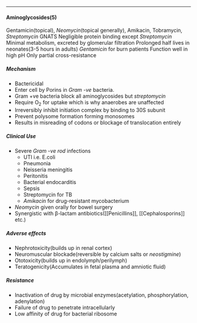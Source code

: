 ___
#### Aminoglycosides(5)
Gentamicin(topical), *Neomycin*(topical generally), Amikacin, Tobramycin, *Streptomycin*
GNATS
Negligible protein binding except *Streptomycin*
Minimal metabolism, excreted by glomerular filtration
Prolonged half lives in neonates(3-5 hours in adults)
*Gentamicin* for burn patients
Function well in high pH
Only partial cross-resistance
##### Mechanism
- Bactericidal 
- Enter cell by Porins in *Gram -ve* bacteria.
- Gram +ve bacteria block all aminoglycosides but *streptomycin*
- Require O<sub>2</sub> for uptake which is why anaerobes are unaffected
- Irreversibly inhibit initiation complex by binding to 30S subunit
- Prevent polysome formation forming monosomes
- Results in misreading of codons or blockage of translocation entirely

##### Clinical Use
- Severe *Gram -ve rod* infections
	- UTI i.e. E.coli
	- Pneumonia
	- Neisseria meningitis
	- Peritonitis
	- Bacterial endocarditis
	- Sepsis
	- Streptomycin for TB
	- *Amikacin* for drug-resistant mycobacterium
- *Neomycin* given orally for bowel surgery
- Synergistic with β-lactam antibiotics([[Penicillins]], [[Cephalosporins]] etc.)
##### Adverse effects
- Nephrotoxicity(builds up in renal cortex)
- Neuromuscular blockade(reversible by calcium salts or *neostigmine*)
- Ototoxicity(builds up in endolymph/perilymph)
- Teratogenicity(Accumulates in fetal plasma and amniotic fluid)
##### Resistance
- Inactivation of drug by microbial enzymes(acetylation, phosphorylation, adenylation)
- Failure of drug to penetrate intracellularly
- Low affinity of drug for bacterial ribosome
